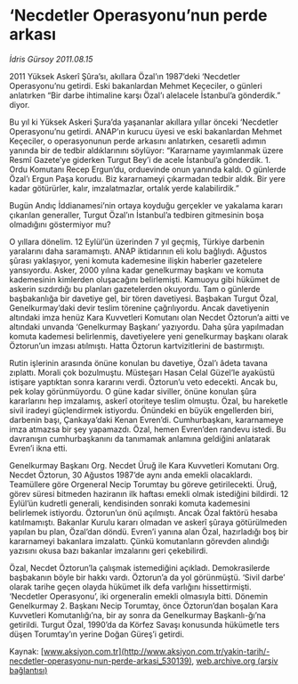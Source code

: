 # ‘Necdetler Operasyonu’nun perde arkası

*İdris Gürsoy 2011.08.15*

<div class="pNewsDetailMainContent" itemprop="articleBody">
 <p>
  <span>
   2011 Yüksek Askerî Şûra’sı, akıllara Özal’ın 1987’deki ‘Necdetler Operasyonu’nu getirdi. Eski bakanlardan Mehmet Keçeciler, o günleri anlatırken “Bir darbe ihtimaline karşı Özal’ı alelacele İstanbul’a gönderdik.” diyor.
  </span>
 </p>
 <p>
  <p class="BasicParagraph">
   <span>
    Bu yıl ki Yüksek Askeri Şura’da yaşananlar akıllara yıllar önceki ‘Necdetler Operasyonu’nu getirdi. ANAP’ın kurucu üyesi ve eski bakanlardan Mehmet Keçeciler, o operasyonunun perde arkasını anlatırken, cesaretli adımın yanında bir de tedbir aldıklarınını
    <span>
    </span>
    söylüyor: “Kararname yayımlanmak üzere Resmî Gazete’ye giderken Turgut Bey’i de acele İstanbul’a gönderdik. 1. Ordu Komutanı Recep Ergun’du, orduevinde onun yanında kaldı. O günlerde Özal’ı Ergun Paşa korudu. Biz kararnameyi çıkarmadan tedbir aldık. Bir yere kadar götürürler, kalır, imzalatmazlar, ortalık yerde kalabilirdik.”
   </span>
  </p>
  <p class="2011yenimetin">
   <span>
    Bugün Andıç İddianamesi’nin ortaya koyduğu gerçekler ve yakalama kararı çıkarılan generaller, Turgut Özal’ın İstanbul’a tedbiren gitmesinin boşa olmadığını göstermiyor mu?
   </span>
  </p>
  <p class="2011yenimetin">
   <span>
    O yıllara dönelim. 12 Eylül’ün üzerinden 7 yıl geçmiş, Türkiye darbenin yaralarını daha saramamıştı. ANAP iktidarının eli kolu bağlıydı. Ağustos şûrası yaklaşıyor, yeni komuta kademesine ilişkin haberler gazetelere yansıyordu. Asker, 2000 yılına kadar genelkurmay başkanı ve komuta kademesinin kimlerden oluşacağını belirlemişti. Kamuoyu gibi hükümet de askerin sızdırdığı bu planları gazetelerden okuyordu. Tam o günlerde başbakanlığa bir davetiye gel, bir tören davetiyesi. Başbakan Turgut Özal, Genelkurmay’daki devir teslim törenine çağrılıyordu. Ancak davetiyenin altındaki imza henüz Kara Kuvvetleri Komutanı olan Necdet Öztorun’a aitti ve altındaki unvanda ‘Genelkurmay Başkanı’ yazıyordu. Daha şûra yapılmadan komuta kademesi belirlenmiş, davetiyelere yeni genelkurmay başkanı olarak Öztorun’un imzası atılmıştı. Hatta Öztorun kartvizitlerini de bastırmıştı.
   </span>
  </p>
  <p class="2011yenimetin">
   <span>
    Rutin işlerinin arasında önüne konulan bu davetiye, Özal’ı âdeta tavana zıplattı. Morali çok
    <span>
    </span>
    bozulmuştu. Müsteşarı Hasan Celal Güzel’le ayaküstü istişare yaptıktan sonra kararını verdi. Öztorun’u veto edecekti. Ancak bu, pek kolay görünmüyordu. O güne kadar siviller, önüne konulan şûra kararlarını hep imzalamış, askerî otoriteye teslim olmuştu. Özal, bu hareketle sivil iradeyi güçlendirmek istiyordu. Önündeki en büyük engellerden biri, darbenin başı, Çankaya’daki Kenan Evren’di. Cumhurbaşkanı, kararnameye imza atmazsa bir şey yapamazdı. Özal, hemen Evren’den randevu istedi. Bu davranışın cumhurbaşkanını da tanımamak anlamına geldiğini anlatarak Evren’i ikna etti.
   </span>
  </p>
  <p class="2011yenimetin">
   <span>
    Genelkurmay Başkanı Org. Necdet Üruğ ile Kara Kuvvetleri Komutanı Org. Necdet Öztorun, 30 Ağustos 1987’de aynı anda emekli olacaklardı. Teamüllere göre Orgeneral Necip Torumtay bu göreve getirilecekti. Üruğ, görev süresi bitmeden haziranın ilk haftası emekli olmak istediğini bildirdi. 12 Eylül’ün kudretli generali, kendisinden sonraki komuta kademesini belirlemek istiyordu. Öztorun’un önü açılmıştı. Ancak Özal faktörü hesaba katılmamıştı. Bakanlar Kurulu kararı olmadan ve askerî şûraya götürülmeden yapılan bu plan,
    <span>
    </span>
    Özal’dan döndü. Evren’i yanına alan Özal, hazırladığı boş bir kararnameyi bakanlara imzalattı. Çünkü komutanların görevden alındığı yazısını okusa bazı bakanlar imzalarını geri çekebilirdi.
   </span>
  </p>
  <p class="2011yenimetin">
   <span>
    Özal, Necdet Öztorun’la çalışmak istemediğini açıkladı. Demokrasilerde başbakanın böyle bir hakkı vardı. Öztorun’a da yol görünmüştü. ‘Sivil darbe’ olarak tarihe geçen olayda hükümet ilk defa varlığını hissettirmişti. ‘Necdetler Operasyonu’, iki orgeneralin emekli olmasıyla bitti. Dönemin Genelkurmay 2. Başkanı Necip Torumtay, önce Öztorun’dan boşalan Kara Kuvvetleri Komutanlığı’na, bir ay sonra da Genelkurmay Başkanlı-ğı’na getirildi. Turgut Özal, 1990’da da Körfez Savaşı konusunda hükümetle ters düşen Torumtay’ın yerine Doğan Güreş’i getirdi.
   </span>
  </p>
  <p class="BasicParagraph">
   <span lang="EN-GB">
   </span>
  </p>
 </p>
</div>


Kaynak: [www.aksiyon.com.tr](http://www.aksiyon.com.tr/yakin-tarih/-necdetler-operasyonu-nun-perde-arkasi_530139), [web.archive.org (arşiv bağlantısı)](http://web.archive.org/web/20150206153840/http://www.aksiyon.com.tr/yakin-tarih/-necdetler-operasyonu-nun-perde-arkasi_530139)
